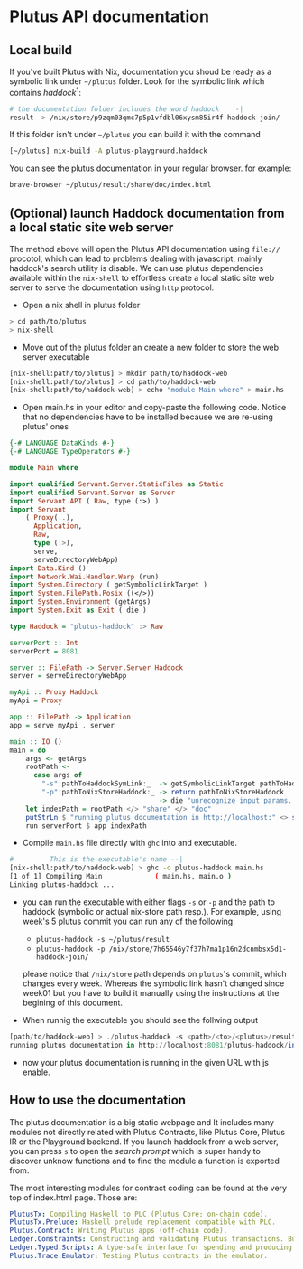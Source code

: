 # Plutus API documentation

## Local build

If you've built Plutus with Nix, documentation you shoud be ready as a symbolic link under `~/plutus` folder. Look for the symbolic link which contains _haddock_<sup>1</sup>:

```bash
# the documentation folder includes the word haddock    -|
result -> /nix/store/p9zqm03qmc7p5p1vfdbl06xysm85ir4f-haddock-join/
```

If this folder isn't under `~/plutus` you can build it with the command

```bash
[~/plutus] nix-build -A plutus-playground.haddock
```

You can see the plutus documentation in your regular browser. for example:

```bash 
brave-browser ~/plutus/result/share/doc/index.html
```


[^1]: haddock is haskell's tool for documentation generation


## (Optional) launch Haddock documentation from a local static site web server

The method above will open the Plutus API documentation using `file://` procotol, which can lead to problems dealing with javascript, mainly haddock's search utility is disable. We can use plutus dependencies available within the `nix-shell` to effortless create a local static site web server to serve the documentation using `http` protocol.

- Open a nix shell in plutus folder

```bash
> cd path/to/plutus
> nix-shell
```

- Move out of the plutus folder an create a new folder to store the web server executable

```bash
[nix-shell:path/to/plutus] > mkdir path/to/haddock-web
[nix-shell:path/to/plutus] > cd path/to/haddock-web
[nix-shell:path/to/haddock-web] > echo "module Main where" > main.hs
```

- Open main.hs in your editor and copy-paste the following code. Notice that no dependencies have to be installed because we are re-using plutus' ones

```haskell
{-# LANGUAGE DataKinds #-}
{-# LANGUAGE TypeOperators #-}

module Main where

import qualified Servant.Server.StaticFiles as Static
import qualified Servant.Server as Server
import Servant.API ( Raw, type (:>) )
import Servant
    ( Proxy(..),
      Application,
      Raw,
      type (:>),
      serve,
      serveDirectoryWebApp)
import Data.Kind ()
import Network.Wai.Handler.Warp (run)
import System.Directory ( getSymbolicLinkTarget )
import System.FilePath.Posix ((</>))
import System.Environment (getArgs)
import System.Exit as Exit ( die )

type Haddock = "plutus-haddock" :> Raw

serverPort :: Int
serverPort = 8081

server :: FilePath -> Server.Server Haddock
server = serveDirectoryWebApp

myApi :: Proxy Haddock
myApi = Proxy

app :: FilePath -> Application
app = serve myApi . server

main :: IO ()
main = do
    args <- getArgs
    rootPath <- 
      case args of
        "-s":pathToHaddockSymLink:_  -> getSymbolicLinkTarget pathToHaddockSymLink
        "-p":pathToNixStoreHaddock:_ -> return pathToNixStoreHaddock
        _                            -> die "unrecognize input params. Use -s <path/to/haddock/symbolic/link> or -p <path/to/nix/store/haddock/> "
    let indexPath = rootPath </> "share" </> "doc"
    putStrLn $ "running plutus documentation in http://localhost:" <> show serverPort <> "/plutus-haddock/index.html"
    run serverPort $ app indexPath
```

- Compile `main.hs` file directly with `ghc` into and executable.

```bash
#         This is the executable's name --|
[nix-shell:path/to/haddock-web] > ghc -o plutus-haddock main.hs
[1 of 1] Compiling Main             ( main.hs, main.o )
Linking plutus-haddock ...
```

- you can run the executable with either flags `-s` or `-p` and the path to haddock (symbolic or actual nix-store path resp.). For example, using week's 5 plutus commit you can run any of the following:
        
   - `plutus-haddock -s ~/plutus/result`
   - `plutus-haddock -p /nix/store/7h65546y7f37h7ma1p16n2dcnmbsx5d1-haddock-join/`

  please notice that `/nix/store` path depends on `plutus`'s commit, which changes every week. Whereas the symbolic link hasn't changed since week01 but you have to build it manually using the instructions at the begining of this document.

- When runnig the executable you should see the follwing output

```haskell 
[path/to/haddock-web] > ./plutus-haddock -s <path>/<to>/<plutus>/result # notice that nix-shell isn't necessary anymore
running plutus documentation in http://localhost:8081/plutus-haddock/index.html
```

- now your plutus documentation is running in the given URL with js enable. 

## How to use the documentation

The plutus documentation is a big static webpage and It includes many modules not directly related with Plutus Contracts, like Plutus Core, Plutus IR or the Playground backend. If you launch haddock from a web server, you can press `s` to open the _search prompt_ which is super handy to discover unknow functions and to find the module a function is exported from.

The most interesting modules for contract coding can be found at the very top of index.html page. Those are:

```yaml
PlutusTx: Compiling Haskell to PLC (Plutus Core; on-chain code).
PlutusTx.Prelude: Haskell prelude replacement compatible with PLC.
Plutus.Contract: Writing Plutus apps (off-chain code).
Ledger.Constraints: Constructing and validating Plutus transactions. Built on PlutusTx and Plutus.Contract.
Ledger.Typed.Scripts: A type-safe interface for spending and producing script outputs. Built on PlutusTx.
Plutus.Trace.Emulator: Testing Plutus contracts in the emulator.
```